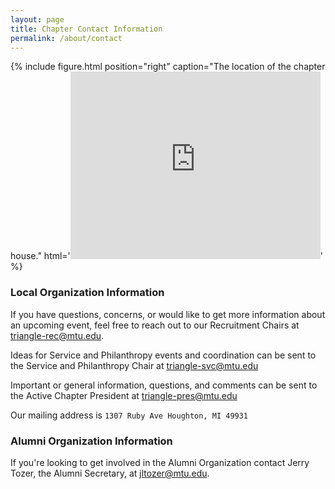 ```yaml
---
layout: page
title: Chapter Contact Information
permalink: /about/contact
---
```


{% include figure.html position="right" caption="The location of the chapter house." html='<iframe src="https://www.google.com/maps/embed?pb=!1m14!1m8!1m3!1d5429.881155484093!2d-88.553658!3d47.119836!3m2!1i1024!2i768!4f13.1!3m3!1m2!1s0x4d50c83d5682c9f3%3A0xa95c36504f92345e!2sTriangle+Fraternity+-+Michigan+Tech!5e0!3m2!1sen!2sus!4v1536710193752" width="400" height="300" frameborder="0" style="border:0" allowfullscreen></iframe>' %}

### Local Organization Information

If you have questions, concerns, or would like to get more information about an upcoming event, feel free to reach out to our Recruitment Chairs at [triangle-rec@mtu.edu](mailto:triangle-rec@mtu.edu).

Ideas for Service and Philanthropy events and coordination can be sent to the Service and Philanthropy Chair at [triangle-svc@mtu.edu](mailto:triangle-svc@mtu.edu)

Important or general information, questions, and comments can be sent to the Active Chapter President at [triangle-pres@mtu.edu](mailto:triangle-pres@mtu.edu)

Our mailing address is `1307 Ruby Ave Houghton, MI 49931`

### Alumni Organization Information

If you're looking to get involved in the Alumni Organization contact Jerry Tozer, the Alumni Secretary, at [jltozer@mtu.edu](mailto:jltozer@mtu.edu).
